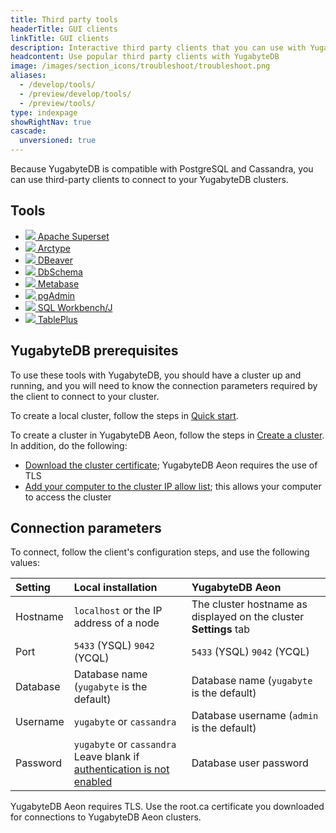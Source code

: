 ```yaml
---
title: Third party tools
headerTitle: GUI clients
linkTitle: GUI clients
description: Interactive third party clients that you can use with YugabyteDB.
headcontent: Use popular third party clients with YugabyteDB
image: /images/section_icons/troubleshoot/troubleshoot.png
aliases:
  - /develop/tools/
  - /preview/develop/tools/
  - /preview/tools/
type: indexpage
showRightNav: true
cascade:
  unversioned: true
---
```


Because YugabyteDB is compatible with PostgreSQL and Cassandra, you can use third-party clients to connect to your YugabyteDB clusters.

## Tools

<ul class="nav yb-pills">

  <li>
    <a href="superset/">
      <img src="/images/develop/tools/superset/superset-icon.png">
      Apache Superset
    </a>
  </li>

  <li>
    <a href="arctype/">
      <img src="/images/develop/tools/arctype/arctype-icon.png">
      Arctype
    </a>
  </li>

  <li>
    <a href="dbeaver-ysql/">
      <img src="/images/develop/tools/dbeaver-icon.png">
      DBeaver
    </a>
  </li>

  <li>
    <a href="dbschema/">
      <img src="/images/develop/tools/dbschema/dbschema-icon.png">
      DbSchema
    </a>
  </li>

  <li>
    <a href="metabase/">
      <img src="/images/section_icons/develop/ecosystem/metabase.png">
      Metabase
    </a>
  </li>

  <li>
    <a href="pgadmin/">
      <img src="/images/develop/tools/pgadmin-icon.png">
      pgAdmin
    </a>
  </li>

  <li>
    <a href="sql-workbench/">
      <img src="/images/develop/tools/sql-workbench.png">
      SQL Workbench/J
    </a>
  </li>

  <li>
    <a href="tableplus/">
      <img src="/images/section_icons/develop/tools/tableplus.png">
      TablePlus
    </a>
  </li>

</ul>

## YugabyteDB prerequisites

To use these tools with YugabyteDB, you should have a cluster up and running, and you will need to know the connection parameters required by the client to connect to your cluster.

To create a local cluster, follow the steps in [Quick start](/preview/quick-start/).

To create a cluster in YugabyteDB Aeon, follow the steps in [Create a cluster](/preview/yugabyte-cloud/cloud-quickstart/). In addition, do the following:

- [Download the cluster certificate](/preview/yugabyte-cloud/cloud-secure-clusters/cloud-authentication/#download-your-cluster-certificate); YugabyteDB Aeon requires the use of TLS
- [Add your computer to the cluster IP allow list](/preview/yugabyte-cloud/cloud-secure-clusters/add-connections/); this allows your computer to access the cluster

## Connection parameters

To connect, follow the client's configuration steps, and use the following values:

| Setting | Local installation | YugabyteDB Aeon |
| :--- | :--- | :--- |
| Hostname | `localhost` or the IP address of a node | The cluster hostname as displayed on the cluster **Settings** tab |
| Port | `5433` (YSQL) `9042` (YCQL) | `5433` (YSQL) `9042` (YCQL) |
| Database | Database name (`yugabyte` is the default) | Database name (`yugabyte` is the default) |
| Username | `yugabyte` or `cassandra` | Database username (`admin` is the default) |
| Password | `yugabyte` or `cassandra`<br>Leave blank if [authentication is not enabled](../../secure/enable-authentication/) | Database user password |

YugabyteDB Aeon requires TLS. Use the root.ca certificate you downloaded for connections to YugabyteDB Aeon clusters.
